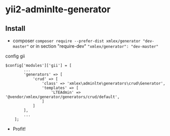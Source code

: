 # yii2-adminlte-generator

Install
---

- composer
`composer require --prefer-dist xmlex/generator "dev-master"`
or in section "require-dev"
`"xmlex/generator": "dev-master"`

config gii
```
$config['modules']['gii'] = [
        ...
        'generators' => [
            'crud' => [
                'class' => 'xmlex\adminlte\generators\crud\Generator',
                'templates' => [
                    'LTEAdmin' => '@vendor/xmlex/generator/generators/crud/default',
                ]
            ]
        ],
        ...
    ];
```

- Profit!